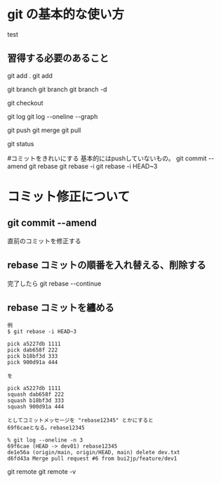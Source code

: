 # git の基本的な使い方
test
## 習得する必要のあること
git add . 
git add <filename>

git branch 
git branch <new branch name>
git branch -d <target branch> 

git checkout <branch name>

git log
git log --oneline --graph

git push
git merge
git pull

git status

#コミットをきれいにする 基本的にはpushしていないもの。
git commit --amend
git rebase
git rebase -i
git rebase -i HEAD~3

# コミット修正について
## git commit --amend 
直前のコミットを修正する

## rebase コミットの順番を入れ替える、削除する
完了したら git rebase --continue

## rebase コミットを纏める
```
例
$ git rebase -i HEAD~3

pick a5227db 1111
pick dab658f 222
pick b18bf3d 333
pick 900d91a 444

を

pick a5227db 1111
squash dab658f 222
squash b18bf3d 333
squash 900d91a 444

としてコミットメッセージを "rebase12345" とかにすると
69f6caeとなる。rebase12345

% git log --oneline -n 3
69f6cae (HEAD -> dev01) rebase12345
de1e56a (origin/main, origin/HEAD, main) delete dev.txt
d6fd43a Merge pull request #6 from bui2jp/feature/dev1

```



 
 

git remote
git remote -v
 
